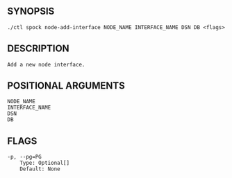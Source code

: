 ## SYNOPSIS
    ./ctl spock node-add-interface NODE_NAME INTERFACE_NAME DSN DB <flags>
 
## DESCRIPTION
    Add a new node interface.
 
## POSITIONAL ARGUMENTS
    NODE_NAME
    INTERFACE_NAME
    DSN
    DB
 
## FLAGS
    -p, --pg=PG
        Type: Optional[]
        Default: None
